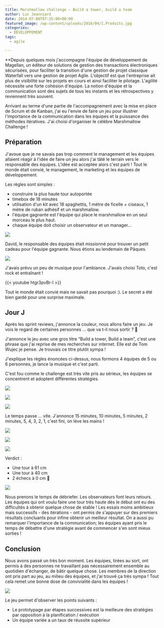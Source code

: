 ```yaml
---
title: Marshmallow challenge – Build a tower, build a team
author: Luc Jeanniard
date: 2014-07-08T07:25:00+00:00
featured_image: /wp-content/uploads/2016/04/1.Produits.jpg
categories:
  - DÉVELOPPEMENT
tags:
  - agile

---
```

**Depuis quelques mois j'accompagne l'équipe de développement de Magellan, un éditeur de solutions de gestion des transactions électroniques sécurisées, pour faciliter la transition d'une gestion de projet classique Waterfall vers une gestion de projet Agile. L'objectif est que l'entreprise ait plus de visibilité sur les projets en cours et ainsi faciliter le pilotage. L'agilité nécessite une forte cohésion d'équipe. La notion d'équipe et la communication sont des sujets de tous les instants et les rétrospectives y reviennent très souvent.

Arrivant au terme d'une partie de l'accompagnement avec la mise en place de Scrum et de Kanban, j'ai eu l'envie de faire un jeu pour illustrer l'importance de la communication dans les équipes et la puissance des méthodes itératives. J'ai choisi d'organiser le célèbre Marshmallow Challenge !

## Préparation

J'avoue que je ne savais pas trop comment le management et les équipes allaient réagir à l'idée de faire un jeu alors j'ai tâté le terrain vers le responsable des équipes. L'idée est acceptée alors c'est parti ! Tout le monde était convié, le management, le marketing et les équipes de développement.

Les règles sont simples :
  
- construire la plus haute tour autoportée  
- timebox de 18 minutes
- utilisation d'un kit avec 18 spaghettis, 1 mètre de ficelle + ciseaux, 1 mètre de ruban adhésif et un marshmallow.
- l'équipe gagnante est l'équipe qui place le marshmallow en un seul morceau le plus haut.
- chaque équipe doit choisir un observateur et un manager…

![](https://67.media.tumblr.com/abb095ba6d00e89056765f1cb699bea6/tumblr_inline_n5gltsgkGh1sy619z.jpg)

David, le responsable des équipes était missionné pour trouver un petit cadeau pour l'équipe gagnante. Nous étions au lendemain de Pâques.

![](https://67.media.tumblr.com/6bef8ec8cf7eb059affe8fead7c7ac1f/tumblr_inline_n5glsetohN1sy619z.jpg)

J'avais prévu un peu de musique pour l'ambiance. J'avais choisi Toto, c'est rock et entraînant !

{{< youtube htgr3pvBr-I >}}

Tout le monde était convié mais ne savait pas pourquoi :). Le secret a été bien gardé pour une surprise maximale.

## Jour J

Après les sprint reviews, j'annonce la couleur, nous allons faire un jeu. Je vois le regard de certaines personnes … que va t-il nous sortir ? 🙂

J'annonce le jeu avec une gros titre “Build a tower, Build a team”, c'est une phrase que j'ai reprise de mes recherches sur internet. Elle est de Tom Wujec je pense. Je trouvais ce titre plutôt sympa !

J'explique les règles énoncées ci-dessus, nous formons 4 équipes de 5 ou 6 personnes, je lance la musique et c'est parti.

C'est fou comme le challenge est très vite pris au sérieux, les équipes se concentrent et adoptent différentes stratégies.

![](https://66.media.tumblr.com/362a74c8a13189dedae83f61bea1fbe7/tumblr_inline_n5gm4kggiZ1sy619z.jpg)

![](https://65.media.tumblr.com/a52312e1d878d7a8bf9f7775b5314225/tumblr_inline_n5gm6yD4dc1sy619z.jpg)

![](https://67.media.tumblr.com/44553b4e6d849f543f43daca90f3f925/tumblr_inline_n5gm84Jqq21sy619z.jpg)

Le temps passe … vite. J'annonce 15 minutes, 10 minutes, 5 minutes, 2 minutes, 5, 4, 3, 2, 1, c'est fini, on lève les mains !

![](https://67.media.tumblr.com/8f4f7c7ca4f909f2c8e2287ab077ff4d/tumblr_inline_n5gm9n4GQx1sy619z.jpg)

![](https://67.media.tumblr.com/a85399a7f62544c3d1ed35ddd8f9ae41/tumblr_inline_n5gmb2gsIu1sy619z.jpg)

![](https://67.media.tumblr.com/dc5cf6fd2ac676d682488945e203d92c/tumblr_inline_n5gmcdKzjA1sy619z.jpg)

Verdict :
  
- Une tour à 61 cm
- Une tour à 40 cm
- 2 échecs à 0 cm 🙂

![](https://66.media.tumblr.com/0cd78a903821958056358f57b8d768cd/tumblr_inline_n5gmjt6XsK1sy619z.jpg)

Nous prenons le temps de débriefer. Les observateurs font leurs retours. Les équipes qui ont voulu faire une tour très haute dès le début ont eu des difficultés à obtenir quelque chose de stable ! Les essais moins ambitieux mais successifs - des itérations - ont permis de s'appuyer sur des premiers résultats concluants pour infine obtenir un meilleur résultat. On a aussi pu remarquer l'importance de la communication; les équipes ayant pris le temps de débattre d'une stratégie avant de commencer s'en sont mieux sorties !

## Conclusion

Nous avons passé un très bon moment. Les équipes, tirées au sort, ont permis à des personnes ne travaillant pas nécessairement ensemble au quotidien d'échanger, de bâtir quelque chose. Les membres de la direction ont pris part au jeu, au milieu des équipes, et j'ai trouvé ça très sympa ! Tout cela remet une bonne dose de convivialité dans les équipes !

![](https://67.media.tumblr.com/fc0f81678d5e6d53138da5fb6accce27/tumblr_inline_n5gmf3McHI1sy619z.jpg)

Le jeu permet d'observer les points suivants :
  
- Le prototypage par étapes successives est la meilleure des stratégies par opposition à la planification / exécution
- Un équipe variée a un taux de réussite supérieur
